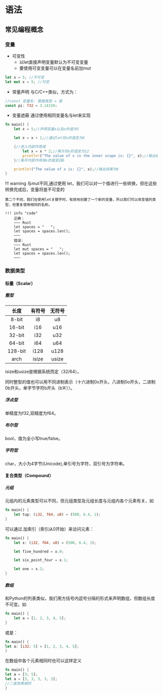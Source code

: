 # 语法

## 常见编程概念

### 变量

- 可变性
    - 以let直接声明变量默认为不可变变量
    - 要使用可变变量可以在变量名前加mut
~~~ Rust
let x = 5; //不可变
let mut x = 5; //可变
~~~
- 常量声明 与C/C++类似，方式为：
~~~ Rust
//const 变量名: 数据类型 = 值
const pi: f32 = 3.14159;
~~~
- 变量遮蔽 通过使用相同变量名与let来实现
~~~ Rust
fn main() {
    let x = 5;//声明变量x以及x的值为5

    let x = x + 1;//通过let将x的值变为6

    {//进入内部作用域
        let x = x * 2;//再次将x的值变为12
        println!("The value of x in the inner scope is: {}", x);//输出结果为 12
    }//离开内部作用域x的值变回6

    println!("The value of x is: {}", x);//输出结果为6
}
~~~
!!! warning
    与mut不同,通过使用 let，我们可以对一个值进行一些转换，但在这些转换完成后，变量将是不可变的
    
    第二个不同，我们在使用let关键字时，有效地创建了一个新的变量，所以我们可以改变值的类型，但重复使用相同的名称。

    !!! info "code"    
        正确：
        ~~~ Rust
        let spaces = "   ";
        let spaces = spaces.len();
        ~~~
        错误:
        ~~~ Rust
        let mut spaces = "   ";
        let spaces = spaces.len();
        ~~~

### 数据类型

#### 标量（Scalar）

##### 整型

| 长度      | 有符号 | 无符号 |
| :-------------------------: | :----------------------: |:---------------------:|
| 8-bit |i8 |u8 |
| 16-bit | i16  |u16 |
| 32-bit | i32  |u32 |
| 64-bit | i64  |u64 |
| 128-bit | i128  |u128 |
| arch | isize  |usize |


isize和usize是根据系统而定（32/64）。

同时整型的值也可以用不同进制表示（十六进制0x开头，八进制0o开头，二进制0b开头，单字节字符b开头（b’A’））。

##### 浮点型
单精度为f32,双精度为f64。

##### 布尔型
bool，值为全小写true/false。

##### 字符型
char，大小为4字节(Unicode),单引号为字符，双引号为字符串。

#### 复合类型（Compound）

##### 元组

元组内的元素类型可以不同，但元组类型及元组长度与元组内各个元素有关，如
~~~ Rust
fn main() {
    let tup: (i32, f64, u8) = (500, 6.4, 1);
}
~~~
可以通过.加索引（索引从0开始）来访问元素：
~~~ Rust
fn main() {
    let x: (i32, f64, u8) = (500, 6.4, 1);

    let five_hundred = x.0;

    let six_point_four = x.1;

    let one = x.2;
}
~~~

##### 数组
和Python的列表类似，我们用方括号内逗号分隔的形式来声明数组，但数组长度不可变。如
~~~ Rust
fn main() {
    let a = [1, 2, 3, 4, 5];
}
~~~
或是：
~~~ Rust
fn main() {
let a: [i32; 5] = [1, 2, 3, 4, 5];
}
~~~
在数组中各个元素相同时也可以这样定义
~~~ Rust
fn main() {
let a = [3; 5];
let a = [3, 3, 3, 3, 3];
//二者效果相同
}
~~~